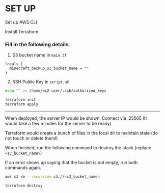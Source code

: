 # SET UP

Set up AWS CLI

Install Terraform

### Fill in the following details

1.  S3 bucket name in `main.tf`

```
locals {
  minecraft_backup_s3_bucket_name = ""
}
```

2. SSH Public Key in `script.sh`

```sh
echo "" >> /home/ec2-user/.ssh/authorized_keys
```

```sh
terraform init
terraform apply
```

---

When deployed, the server IP would be shown. Connect via <IP>:25565
(It would take a few minutes for the server to be ready)

Terraform would create a bunch of files in the local dir to maintain state (do not touch or delete them!)

When finished, run the following command to destroy the stack (replace `<s3_bucket_name>`)

If an error shows up saying that the bucket is not empty, run both commands again.

```sh
aws s3 rm --recursive s3://<s3_bucket_name>

terraform destroy
```
